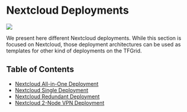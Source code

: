 <h1> Nextcloud Deployments </h2>

![ ](./img/terraform_.png)

We present here different Nextcloud deployments. While this section is focused on Nextcloud, those deployment architectures can be used as templates for other kind of deployments on the TFGrid.

<h2> Table of Contents </h2>

- [Nextcloud All-in-One Deployment](./terraform_nextcloud_aio.md)
- [Nextcloud Single Deployment](./terraform_nextcloud_single.md)
- [Nextcloud Redundant Deployment](./terraform_nextcloud_redundant.md)
- [Nextcloud 2-Node VPN Deployment](./terraform_nextcloud_vpn.md)